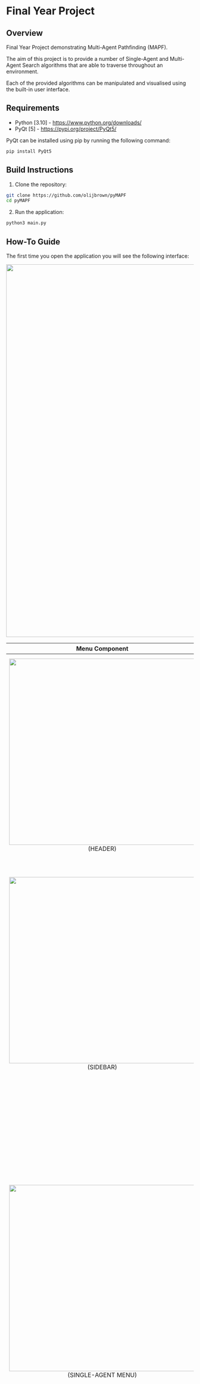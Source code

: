 # Final Year Project

## Overview

Final Year Project demonstrating Multi-Agent Pathfinding (MAPF).

The aim of this project is to provide a number of Single-Agent and Multi-Agent Search algorithms that are able to traverse throughout an environment.

Each of the provided algorithms can be manipulated and visualised using the built-in user interface.

## Requirements

- Python [3.10] - https://www.python.org/downloads/
- PyQt [5] - https://pypi.org/project/PyQt5/

PyQt can be installed using pip by running the following command:
```bash
pip install PyQt5 
```

## Build Instructions

1. Clone the repository:
```bash
git clone https://github.com/olijbrown/pyMAPF
cd pyMAPF
```

2. Run the application:
```bash
python3 main.py
```

## How-To Guide

The first time you open the application you will see the following interface:

<img src="misc/Interface-FullExample.png" width="1000"/>

|                                Menu Component                                 |                                                                                                                                                                                                                                     Description                                                                                                                                                                                                                                      |
|:-----------------------------------------------------------------------------:|:------------------------------------------------------------------------------------------------------------------------------------------------------------------------------------------------------------------------------------------------------------------------------------------------------------------------------------------------------------------------------------------------------------------------------------------------------------------------------------:|
|      <img src="misc/Interface-HeaderExample.png" width="500"/> (HEADER)       |                                                                                                The header of the application provides you with an indication of the current state. The title in the header will tell you if you are currently performing a Single-Agent or Multi-Agent Search. The 'Help' button on the left side will a 'How-To Guide' will appear for you to read.                                                                                                 |
|     <img src="misc/Interface-SidebarExample.png" width="500"/> (SIDEBAR)      |                                                                                        The sidebar is used to set the type of search you would like to perform. When pressing the 'Single-Agent' button, the application will supply you with the menu to perform Single-Agent Searches (DFS, BFS, A*). Selecting the Multi-Agent button will show the menu for performing the CBS algorithm.                                                                                        |
| <img src="misc/Interface-SAMenuExample.png" width="500"/> (SINGLE-AGENT MENU) | The Single-Agent menu provides a way for you to set the parameters of a Single-Agent Search. There are three size mazes to select from the menu: small (8x8), medium (16x16) and large (32x32). After selecting a size maze, you can choose between the different Single-Agent searches: DFS, BFS and A*. The menu also provides you a way to randomise the conditions of the search you have selected. After setting the parameters, you can play the search animation on the maze. |
| <img src="misc/Interface-MAMenuExample.png" width="500"/> (MULTI-AGENT MENU)  |           The Multi-Agent menu allows you to set the parameters for a Conflict-based Search. The maze is set in the same way as in the Single-Agent menu. The Conflict-Based Search can be performed with 4, 6 or 8 agents that can be selected from the menu. Waypoints for each agent can be set using the 8 agent inputs which can be used to set the start and goal points of each agent. The randomise and play buttons perform the same as in the Single-Agent Menu.           |
|        <img src="misc/Interface-MazeExample.png" width="500"/> (MAZE)         |                                                                    After setting the maze a visualisation will appear on the interface. This is where you are allowed to directly manipulate the the maze to create your desired layouts. Each cell of the maze is a clickable button. When a cell is clicked, its state is toggled meaning that it is changed from an open space to an obstacle and vice-versa.                                                                     |

## Example Outputs

### Depth-First Search

|          8x8 Example           |          32x32 Example           |
|:------------------------------:|:--------------------------------:|
| ![](./misc/DFS-8x8Example.gif) | ![](./misc/DFS-32x32Example.gif) |

### Breadth-First Search

|          8x8 Example           |          32x32 Example           |
|:------------------------------:|:--------------------------------:|
| ![](./misc/BFS-8x8Example.gif) | ![](./misc/BFS-32x32Example.gif) |

### A* Search

|           8x8 Example            |           32x32 Example            |
|:--------------------------------:|:----------------------------------:|
| ![](./misc/AStar-8x8Example.gif) | ![](./misc/AStar-32x32Example.gif) |

### Conflict-Based Search

|    8x8 Example w/ 4 Agents     |    32x32 Examples w/ 8 Agents    |
|:------------------------------:|:--------------------------------:|
| ![](./misc/CBS-8x8Example.gif) | ![](./misc/CBS-32x32Example.gif) |
